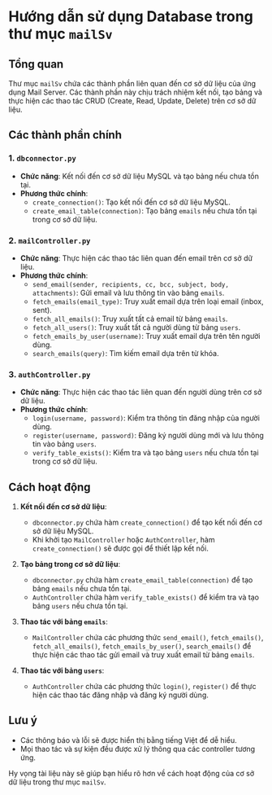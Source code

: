 # Hướng dẫn sử dụng Database trong thư mục `mailSv`

## Tổng quan
Thư mục `mailSv` chứa các thành phần liên quan đến cơ sở dữ liệu của ứng dụng Mail Server. Các thành phần này chịu trách nhiệm kết nối, tạo bảng và thực hiện các thao tác CRUD (Create, Read, Update, Delete) trên cơ sở dữ liệu.

## Các thành phần chính

### 1. `dbconnector.py`
- **Chức năng**: Kết nối đến cơ sở dữ liệu MySQL và tạo bảng nếu chưa tồn tại.
- **Phương thức chính**:
  - `create_connection()`: Tạo kết nối đến cơ sở dữ liệu MySQL.
  - `create_email_table(connection)`: Tạo bảng `emails` nếu chưa tồn tại trong cơ sở dữ liệu.

### 2. `mailController.py`
- **Chức năng**: Thực hiện các thao tác liên quan đến email trên cơ sở dữ liệu.
- **Phương thức chính**:
  - `send_email(sender, recipients, cc, bcc, subject, body, attachments)`: Gửi email và lưu thông tin vào bảng `emails`.
  - `fetch_emails(email_type)`: Truy xuất email dựa trên loại email (inbox, sent).
  - `fetch_all_emails()`: Truy xuất tất cả email từ bảng `emails`.
  - `fetch_all_users()`: Truy xuất tất cả người dùng từ bảng `users`.
  - `fetch_emails_by_user(username)`: Truy xuất email dựa trên tên người dùng.
  - `search_emails(query)`: Tìm kiếm email dựa trên từ khóa.

### 3. `authController.py`
- **Chức năng**: Thực hiện các thao tác liên quan đến người dùng trên cơ sở dữ liệu.
- **Phương thức chính**:
  - `login(username, password)`: Kiểm tra thông tin đăng nhập của người dùng.
  - `register(username, password)`: Đăng ký người dùng mới và lưu thông tin vào bảng `users`.
  - `verify_table_exists()`: Kiểm tra và tạo bảng `users` nếu chưa tồn tại trong cơ sở dữ liệu.

## Cách hoạt động

1. **Kết nối đến cơ sở dữ liệu**:
   - `dbconnector.py` chứa hàm `create_connection()` để tạo kết nối đến cơ sở dữ liệu MySQL.
   - Khi khởi tạo `MailController` hoặc `AuthController`, hàm `create_connection()` sẽ được gọi để thiết lập kết nối.

2. **Tạo bảng trong cơ sở dữ liệu**:
   - `dbconnector.py` chứa hàm `create_email_table(connection)` để tạo bảng `emails` nếu chưa tồn tại.
   - `AuthController` chứa hàm `verify_table_exists()` để kiểm tra và tạo bảng `users` nếu chưa tồn tại.

3. **Thao tác với bảng `emails`**:
   - `MailController` chứa các phương thức `send_email()`, `fetch_emails()`, `fetch_all_emails()`, `fetch_emails_by_user()`, `search_emails()` để thực hiện các thao tác gửi email và truy xuất email từ bảng `emails`.

4. **Thao tác với bảng `users`**:
   - `AuthController` chứa các phương thức `login()`, `register()` để thực hiện các thao tác đăng nhập và đăng ký người dùng.

## Lưu ý
- Các thông báo và lỗi sẽ được hiển thị bằng tiếng Việt để dễ hiểu.
- Mọi thao tác và sự kiện đều được xử lý thông qua các controller tương ứng.

Hy vọng tài liệu này sẽ giúp bạn hiểu rõ hơn về cách hoạt động của cơ sở dữ liệu trong thư mục `mailSv`.
